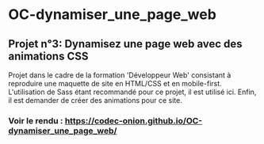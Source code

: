 # OC-dynamiser_une_page_web
## Projet n°3: Dynamisez une page web avec des animations CSS

Projet dans le cadre de la formation 'Développeur Web' consistant à reproduire une maquette de site en HTML/CSS et en mobile-first. 
L'utilisation de Sass étant recommandé pour ce projet, il est utilisé ici.
Enfin, il est demander de créer des animations pour ce site.

### Voir le rendu : https://codec-onion.github.io/OC-dynamiser_une_page_web/